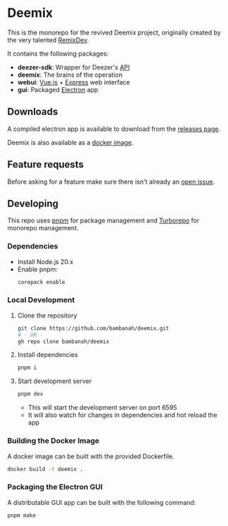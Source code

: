 # Deemix

This is the monorepo for the revived Deemix project, originally created by the very talented [RemixDev](https://gitlab.com/RemixDev).

It contains the following packages:

- **deezer-sdk**: Wrapper for Deezer's [API](https://developers.deezer.com/api)
- **deemix**: The brains of the operation
- **webui**: [Vue.js](https://vuejs.org/) + [Express](https://expressjs.com/) web interface
- **gui**: Packaged [Electron](https://www.electronjs.org/) app

## Downloads

A compiled electron app is available to download from the [releases page](https://github.com/bambanah/deemix/releases).

Deemix is also available as a [docker image](https://github.com/bambanah/deemix/pkgs/container/deemix).

## Feature requests

Before asking for a feature make sure there isn't already an [open issue](https://github.com/bambanah/deemix/issues).

## Developing

This repo uses [pnpm](https://pnpm.io/) for package management and [Turborepo](https://turbo.build/repo/docs) for monorepo management.

### Dependencies

- Install Node.js 20.x
- Enable pnpm:
  ```bash
  corepack enable
  ```

### Local Development

1. Clone the repository
   ```bash
   git clone https://github.com/bambanah/deemix.git
   # - OR -
   gh repo clone bambanah/deemix
   ```
2. Install dependencies
   ```bash
   pnpm i
   ```
3. Start development server
   ```bash
   pnpm dev
   ```
   - This will start the development server on port 6595
   - It will also watch for changes in dependencies and hot reload the app

### Building the Docker Image

A docker image can be built with the provided Dockerfile.

```bash
docker build -t deemix .
```

### Packaging the Electron GUI

A distributable GUI app can be built with the following command:

```bash
pnpm make
```

